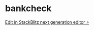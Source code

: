 # bankcheck

[Edit in StackBlitz next generation editor ⚡️](https://stackblitz.com/~/github.com/masriabdullahh/bankcheck)